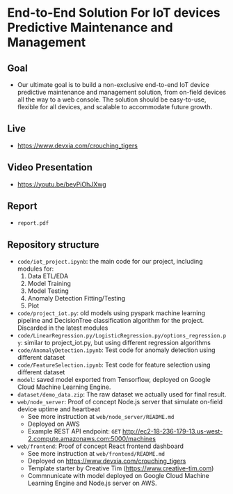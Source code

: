 # End-to-End Solution For IoT devices Predictive Maintenance and Management

## Goal
- Our ultimate goal is to build a non-exclusive end-to-end IoT device predictive maintenance and management solution, from on-field devices all the way to a web console. The solution should be easy-to-use, flexible for all devices, and scalable to accommodate future growth.

## Live
- <https://www.devxia.com/crouching_tigers> 

## Video Presentation
- <https://youtu.be/beyPiOhJXwg>

## Report
- `report.pdf`

## Repository structure
- `code/iot_project.ipynb`: the main code for our project, including modules for:
  1. Data ETL/EDA
  2. Model Training
  3. Model Testing
  4. Anomaly Detection Fitting/Testing
  5. Plot
- `code/project_iot.py`: old models using pyspark machine learning pipeline and DecisionTree classification algorithm for the project. Discarded in the latest modules
- `code/LinearRegression.py/LogisticRegression.py/options_regression.py`: similar to project_iot.py, but using different regression algorithms
- `code/AnomalyDetection.ipynb`: Test code for anomaly detection using different dataset
- `code/FeatureSelection.ipynb`: Test code for feature selection using different dataset
- `model`: saved model exported from Tensorflow, deployed on Google Cloud Machine Learning Engine.
- `dataset/demo_data.zip`: The raw dataset we actually used for final result.
- `web/node_server`: Proof of concept Node.js server that simulate on-field device uptime and heartbeat
    * See more instruction at `web/node_server/README.md`
    * Deployed on AWS
    * Example REST API endpoint: `GET` http://ec2-18-236-179-13.us-west-2.compute.amazonaws.com:5000/machines
- `web/frontend`: Proof of concept React frontend dashboard
    * See more instruction at `web/frontend/README.md`
    * Deployed on https://www.devxia.com/crouching_tigers
    * Template starter by Creative Tim (https://www.creative-tim.com)
    * Commnunicate with model deployed on Google Cloud Machine Learning Engine and Node.js server on AWS.